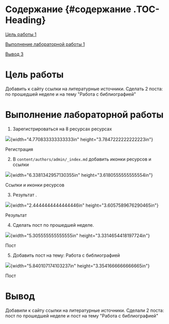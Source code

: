 # Содержание {#содержание .TOC-Heading}

[Цель работы 1](#цель-работы)

[Выполнение лабораторной работы 1](#выполнение-лабораторной-работы)

[Вывод 3](#вывод)

# Цель работы

Добавить к сайту ссылки на литературные источники. Сделать 2 поста: по
прошедшей неделе и на тему "Работа с библиографией"

# Выполнение лабораторной работы

1.  Зарегистрироваться на 8 ресурсах ресурсах

![](media/image1.png){width="4.770833333333333in"
height="3.7847222222222223in"}

Регистрация

2.  В `content/authors/admin/_index.md` добавить иконки ресурсов и
    ссылки

![](media/image2.png){width="6.3381342957130355in"
height="3.6180555555555554in"}

Ссылки и иконки ресурсов

3.  Результат .

![](media/image3.png){width="2.4444444444444446in"
height="3.6057589676290465in"}

Результат

4.  Сделать пост по прошедшей неделе.

![](media/image4.png){width="5.305555555555555in"
height="3.3314654418197724in"}

Пост

5.  Добавить пост на тему: Работа с библиографией

![](media/image5.png){width="5.840107174103237in"
height="3.3541666666666665in"}

Пост

# Вывод

Добавили к сайту ссылки на литературные источники. Сделали 2 поста: пост
по прошедшей неделе и пост на тему "Работа с библиографией"
